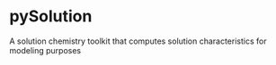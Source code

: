 # pySolution
A solution chemistry toolkit that computes solution characteristics for modeling purposes
